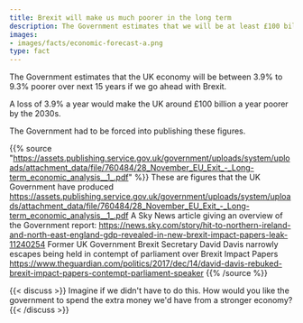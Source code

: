 ```yaml
---
title: Brexit will make us much poorer in the long term
description: The Government estimates that we will be at least £100 billion a year poorer by the 2030s if we go ahead with Brexit. How will Brexit affect you?
images:
- images/facts/economic-forecast-a.png
type: fact
---
```


The Government estimates that the UK economy will be between 3.9% to 9.3% poorer over next 15 years if we go ahead with Brexit.

A loss of 3.9% a year would make the UK around £100 billion a year poorer by the 2030s.

The Government had to be forced into publishing these figures.

{{% source "https://assets.publishing.service.gov.uk/government/uploads/system/uploads/attachment_data/file/760484/28_November_EU_Exit_-_Long-term_economic_analysis__1_.pdf" %}}
These are figures that the UK Government have produced
https://assets.publishing.service.gov.uk/government/uploads/system/uploads/attachment_data/file/760484/28_November_EU_Exit_-_Long-term_economic_analysis__1_.pdf
A Sky News article giving an overview of the Government report:
https://news.sky.com/story/hit-to-northern-ireland-and-north-east-england-gdp-revealed-in-new-brexit-impact-papers-leak-11240254
Former UK Government Brexit Secretary David Davis narrowly escapes being held in contempt of parliament over Brexit Impact Papers
https://www.theguardian.com/politics/2017/dec/14/david-davis-rebuked-brexit-impact-papers-contempt-parliament-speaker
{{% /source %}}

{{< discuss >}}
Imagine if we didn't have to do this. How would you like the government to spend the extra money we'd have from a stronger economy?
{{< /discuss >}}
